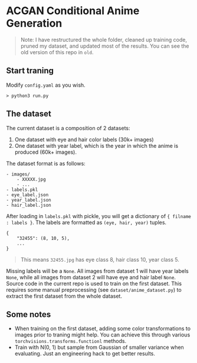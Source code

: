 # ACGAN Conditional Anime Generation
> Note: I have restructured the whole folder, cleaned up training code, pruned my dataset, and updated most of the results. You can see the old version of this repo in `old`.
## Start traning
Modify `config.yaml` as you wish.
```
> python3 run.py
```
## The dataset
The current dataset is a composition of 2 datasets:

1. One dataset with eye and hair color labels (30k+ images)
2. One dataset with year label, which is the year in which the anime is produced (60k+ images).

The dataset format is as follows:
```
- images/
    - XXXXX.jpg
    - ...
- labels.pkl
- eye_label.json
- year_label.json
- hair_label.json
```
After loading in `labels.pkl` with pickle, you will get a dictionary of `{ filname : labels }`. The labels are formatted as `(eye, hair, year)` tuples.
```
{
    "32455": (8, 10, 5),
    ...
}
```
> This means `32455.jpg` has eye class 8, hair class 10, year class 5.

Missing labels will be a `None`. All images from dataset 1 will have year labels `None`, while all images from dataset 2 will have eye and hair label `None`.
<br>
Source code in the current repo is used to train on the first dataset. This requires some manual preprocessing (see `dataset/anime_dataset.py`) to extract the first dataset from the whole dataset. 

## Some notes
- When training on the first dataset, adding some color transformations to images prior to traning might help. You can achieve this through various `torchvisions.transforms.functionl` methods.
- Train with N(0, 1) but sample from Gaussian of smaller variance when evaluating. Just an engineering hack to get better results.